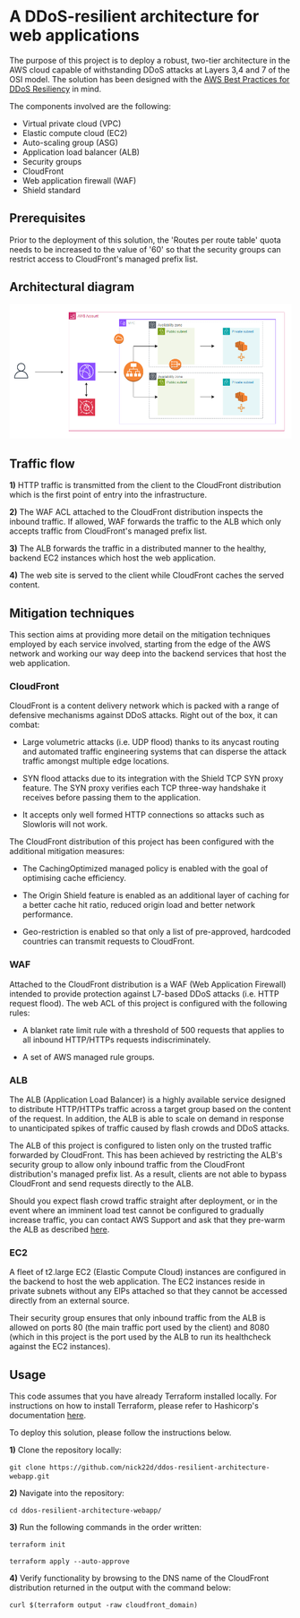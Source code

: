 # A DDoS-resilient architecture for web applications

The purpose of this project is to deploy a robust, two-tier architecture in the AWS cloud capable of withstanding DDoS attacks at Layers 3,4 and 7 of the OSI model. The solution has been designed with the [AWS Best Practices for DDoS Resiliency](https://docs.aws.amazon.com/whitepapers/latest/aws-best-practices-ddos-resiliency/aws-best-practices-ddos-resiliency.html) in mind.

The components involved are the following:

* Virtual private cloud (VPC)
* Elastic compute cloud (EC2)
* Auto-scaling group (ASG)
* Application load balancer (ALB)
* Security groups
* CloudFront
* Web application firewall (WAF)
* Shield standard

## Prerequisites

Prior to the deployment of this solution, the 'Routes per route table' quota needs to be increased to the value of '60' so that the security groups can restrict access to CloudFront's managed prefix list.

## Architectural diagram
![Diagram](images/diagram.png)

## Traffic flow

**1)** HTTP traffic is transmitted from the client to the CloudFront distribution which is the first point of entry into the infrastructure.

**2)** The WAF ACL attached to the CloudFront distribution inspects the inbound traffic. If allowed, WAF forwards the traffic to the ALB which only accepts traffic from CloudFront's managed prefix list.

**3)** The ALB forwards the traffic in a distributed manner to the healthy, backend EC2 instances which host the web application.

**4)** The web site is served to the client while CloudFront caches the served content.

## Mitigation techniques

This section aims at providing more detail on the mitigation techniques employed by each service involved, starting from the edge of the AWS network and working our way deep into the backend services that host the web application.

### CloudFront 

CloudFront is a content delivery network which is packed with a range of defensive mechanisms against DDoS attacks. Right out of the box, it can combat:

- Large volumetric attacks (i.e. UDP flood) thanks to its anycast routing and automated traffic engineering systems that can disperse the attack traffic amongst multiple edge locations.  
- SYN flood attacks due to its integration with the Shield TCP SYN proxy feature. The SYN proxy verifies each TCP three-way handshake it receives before passing them to the application. 

- It accepts only well formed HTTP connections so attacks such as Slowloris will not work.

The CloudFront distribution of this project has been configured with the additional mitigation measures:

- The CachingOptimized managed policy is enabled with the goal of  optimising cache efficiency.

- The Origin Shield feature is enabled as an additional layer of caching for a better cache hit ratio, reduced origin load and better network performance.

- Geo-restriction is enabled so that only a list of pre-approved, hardcoded countries can transmit requests to CloudFront.

### WAF

Attached to the CloudFront distribution is a WAF (Web Application Firewall) intended to provide protection against L7-based DDoS attacks (i.e. HTTP request flood). The web ACL of this project is configured with the following rules:

- A blanket rate limit rule with a threshold of 500 requests that applies to all inbound HTTP/HTTPs requests indiscriminately.

- A set of AWS managed rule groups.

### ALB

The ALB (Application Load Balancer) is a highly available service designed to distribute HTTP/HTTPs traffic across a target group based on the content of the request. In addition, the ALB is able to scale on demand in response to unanticipated spikes of traffic caused by flash crowds and DDoS attacks.

The ALB of this project is configured to listen only on the trusted traffic forwarded by CloudFront. This has been achieved by restricting the ALB's security group to allow only inbound traffic from the CloudFront distribution's managed prefix list. As a result, clients are not able to bypass CloudFront and send requests directly to the ALB.

Should you expect flash crowd traffic straight after deployment, or in the event where an imminent load test cannot be configured to gradually increase traffic, you can contact AWS Support and ask that they pre-warm the ALB as described [here](https://aws.amazon.com/articles/best-practices-in-evaluating-elastic-load-balancing/?sc_channel=sm&sc_campaign=Support&sc_publisher=TWITTER&sc_country=global&sc_geo=GLOBAL&sc_outcome=AWS%20Support&sc_content=Support&trk=Support&linkId=193246211#pre-warming).

### EC2

A fleet of t2.large EC2 (Elastic Compute Cloud) instances are configured in the backend to host the web application. The EC2 instances reside in private subnets without any EIPs attached so that they cannot be accessed directly from an external source. 

Their security group ensures that only inbound traffic from the ALB is allowed on ports 80 (the main traffic port used by the client) and 8080 (which in this project is the port used by the ALB to run its healthcheck against the EC2 instances).

## Usage
This code assumes that you have already Terraform installed locally. For instructions on how to install Terraform, please refer to Hashicorp's documentation [here](https://developer.hashicorp.com/terraform/install).

To deploy this solution, please follow the instructions below.

**1)** Clone the repository locally:

```
git clone https://github.com/nick22d/ddos-resilient-architecture-webapp.git
```

**2)** Navigate into the repository:

```
cd ddos-resilient-architecture-webapp/
```

**3)** Run the following commands in the order written:

```
terraform init
```

```
terraform apply --auto-approve
```

**4)** Verify functionality by browsing to the DNS name of the CloudFront distribution returned in the output with the command below:

```
curl $(terraform output -raw cloudfront_domain)  
```  